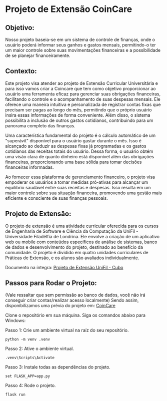 # Projeto de Extensão CoinCare

## Objetivo:

Nosso projeto baseia-se em um sistema de controle de finanças, onde o usuário poderá informar seus ganhos e gastos mensais, permitindo-o ter um maior controle sobre suas movimentações financeiras e a possibilidade de se planejar financeiramente.         

## Contexto:

Este projeto visa atender ao projeto de Extensão Curricular Universitária e para isso vamos criar a Coincare que tem como objetivo proporcionar ao usuário uma ferramenta eficaz para gerenciar suas obrigações financeiras, facilitando o controle e o acompanhamento de suas despesas mensais. Ele oferece uma maneira intuitiva e personalizada de registrar contas fixas que precisam ser pagas ao longo do mês, permitindo que o próprio usuário insira essas informações de forma conveniente. Além disso, o sistema possibilita a inclusão de outros gastos cotidianos, contribuindo para um panorama completo das finanças.

Uma característica fundamental do projeto é o cálculo automático de um "superávit" disponível para o usuário gastar durante o mês. Isso é alcançado ao deduzir as despesas fixas já programadas e os gastos cotidianos das receitas totais do usuário. Dessa forma, o usuário obtém uma visão clara de quanto dinheiro está disponível além das obrigações financeiras, proporcionando uma base sólida para tomar decisões financeiras informadas.

Ao fornecer essa plataforma de gerenciamento financeiro, o projeto visa empoderar os usuários a tomar medidas pró-ativas para alcançar um equilíbrio saudável entre suas receitas e despesas. Isso resulta em um maior controle sobre sua situação financeira, promovendo uma gestão mais eficiente e consciente de suas finanças pessoais.

## Projeto de Extensão:

O projeto de extensão é uma atividade curricular oferecida para os cursos de Engenharia de Software e Ciência da Computação da UniFil - Universidade Filadélfia de Londrina. Ele envolve a criação de um aplicativo web ou mobile com conteúdos específicos de análise de sistemas, banco de dados e desenvolvimento do projeto, destinado ao benefício da comunidade. O projeto é dividido em quatro unidades curriculares de Práticas de Extensão, e os alunos são avaliados individualmente.

Documento na íntegra: [Projeto de Extensão UniFil - Cubo](https://docs.google.com/document/d/169PibmynKCcZhM1oKnCRAR10SbHl01TeWkopNKGw3MU/edit#heading=h.9512hjsqn9fc)

## Passos para Rodar o Projeto:
(Vale ressaltar que sem permissão ao banco de dados, você não irá conseguir criar contas/realizar acesso localmente)
Sendo assim, disponibilizamos uma prévia do projeto em: [CoinCare](https://coincare.onrender.com/)

Clone o repositório em sua máquina.
Siga os comandos abaixo para Windows:

Passo 1: Crie um ambiente virtual na raíz do seu repositório.
```
python -m venv .venv
```
Passo 2: Ative o ambiente virtual.
```
.venv\Scripts\Activate
```
Passo 3: Instale todas as dependências do projeto.
```
set FLASK_APP=app.py
```
Passo 4: Rode o projeto.
```
flask run
```







